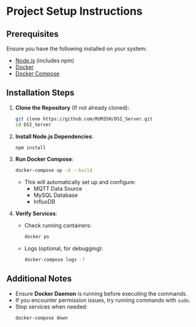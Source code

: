 # Project Setup Instructions

## Prerequisites
Ensure you have the following installed on your system:
- [Node.js](https://nodejs.org/) (includes npm)
- [Docker](https://www.docker.com/)
- [Docker Compose](https://docs.docker.com/compose/install/)

## Installation Steps

1. **Clone the Repository** (If not already cloned):
   ```sh
   git clone https://github.com/RUM35H/DSI_Server.git
   cd DSI_Server
   ```

2. **Install Node.js Dependencies**:
   ```sh
   npm install
   ```

3. **Run Docker Compose**:
   ```sh
   docker-compose up -d --build
   ```

   - This will automatically set up and configure:
     - MQTT Data Source
     - MySQL Database
     - InfluxDB

4. **Verify Services**:
   - Check running containers:
     ```sh
     docker ps
     ```
   - Logs (optional, for debugging):
     ```sh
     docker-compose logs -f
     ```

## Additional Notes
- Ensure **Docker Daemon** is running before executing the commands.
- If you encounter permission issues, try running commands with `sudo`.
- Stop services when needed:
  ```sh
  docker-compose down
  ```


